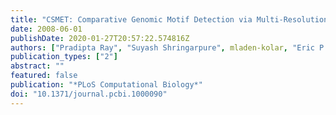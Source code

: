 ```yaml
---
title: "CSMET: Comparative Genomic Motif Detection via Multi-Resolution Phylogenetic Shadowing"
date: 2008-06-01
publishDate: 2020-01-27T20:57:22.574816Z
authors: ["Pradipta Ray", "Suyash Shringarpure", mladen-kolar, "Eric P. Xing"]
publication_types: ["2"]
abstract: ""
featured: false
publication: "*PLoS Computational Biology*"
doi: "10.1371/journal.pcbi.1000090"
---
```


